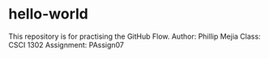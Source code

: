 # hello-world
This repository is for practising the GitHub Flow.
Author: Phillip Mejia
Class: CSCI 1302
Assignment: PAssign07
